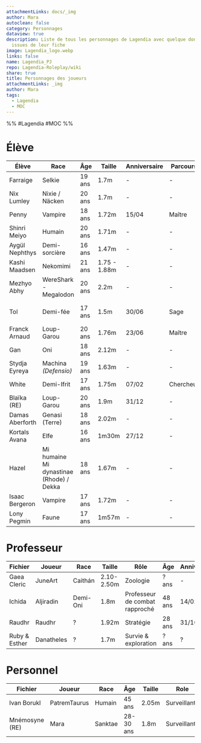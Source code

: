 ```yaml
---
attachmentLinks: docs/_img
author: Mara
autoclean: false
category: Personnages
dataview: true
description: Liste de tous les personnages de Lagendia avec quelque données
  issues de leur fiche
image: Lagendia_logo.webp
links: false
name: Lagendia_PJ
repo: Lagendia-Roleplay/wiki
share: true
title: Personnages des joueurs
attachmentLinks: _img
author: Mara
tags:
  - Lagendia
  - MOC
---
```


%% #Lagendia #MOC %%

# Élève

| Élève                                                                           | Race                                     | Âge    | Taille       | Anniversaire | Parcours  | Club                    |
| ------------------------------------------------------------------------------- | ---------------------------------------- | ------ | ------------ | ------------ | --------- | ----------------------- |
| Farraige             | Selkie                                   | 19 ans | 1.7m         | \-           | \-        | \- & \-                 |
| Nix Lumley         | Nixie / Näcken                           | 20 ans | 1.7m         | \-           | \-        | \- & \-                 |
| Penny                   | Vampire                                  | 18 ans | 1.72m        | 15/04        | Maître    | Jardinage & Journalisme |
| Shinri Meiyo     | Humain                                   | 20 ans | 1.71m        | \-           | \-        | Sport & Cuisine         |
| Aygül Nephthys | Demi-sorcière                            | 16 ans | 1.47m        | \-           | \-        | Sport & Duel            |
| Kashi Maadsen   | Nekomimi                                 | 21 ans | 1.75 - 1.88m | \-           | \-        | \- & \-                 |
| Mezhyo Abhy       | WereShark - Megalodon                    | 20 ans | 2.2m         | \-           | \-        | Jardinage & Cuisine     |
| Tol                       | Demi-fée                                 | 17 ans | 1.5m         | 30/06        | Sage      | Prestation magique & \- |
| Franck Arnaud    | Loup-Garou                               | 20 ans | 1.76m        | 23/06        | Maître    | Duel & Cuisine          |
| Gan                        | Oni                                      | 18 ans | 2.12m        | \-           | \-        | \- & \-                 |
| Stydja Eyreya    | Machina _(Defensio)_                     | 19 ans | 1.63m        | \-           | \-        | \- & \-                 |
| White                    | Demi-Ifrit                               | 17 ans | 1.75m        | 07/02        | Chercheur | Journalisme & \-        |
| Blaïka (RE)         | Loup-Garou                               | 20 ans | 1.9m         | 31/12        | \-        | Sport & Duel            |
| Damas Aberforth | Genasi (Terre)                           | 18 ans | 2.02m        | \-           | \-        | \- & \-                 |
| Kortals Avana     | Elfe                                     | 16 ans | 1m30m        | 27/12        | \-        | \- & \-                 |
| Hazel                    | Mi humaine Mi dynastinae (Rhode) / Dekka | 18 ans | 1.67m        | \-           | \-        | Journalisme & \-        |
| Isaac Bergeron  | Vampire                                  | 17 ans | 1.72m        | \-           | \-        | Cuisine & \-            |
| Lony Pegmin        | Faune                                    | 17 ans | 1m57m        | \-           | \-        | \- & \-                 |


# Professeur

| Fichier                                                                  | Joueur     | Race     | Taille     | Rôle                           | Âge    | Anniversaire |
| ------------------------------------------------------------------------ | ---------- | -------- | ---------- | ------------------------------ | ------ | ------------ |
| Gaea Cleric     | JuneArt    | Caithán  | 2.10-2.50m | Zoologie                       | ? ans  | \-           |
| Ichida               | Aljiradin  | Demi-Oni | 1.8m       | Professeur de combat rapproché | 48 ans | 14/02        |
| Raudhr               | Raudhr     | ?        | 1.92m      | Stratégie                      | 28 ans | 31/10        |
| Ruby & Esther | Danatheles | ?        | 1.7m       | Survie & exploration           | ? ans  | ?            |


# Personnel

| Fichier                                                                   | Joueur       | Race                                                   | Âge       | Taille | Role         | Anniversaire |
| ------------------------------------------------------------------------- | ------------ | ------------------------------------------------------ | --------- | ------ | ------------ | ------------ |
| Ivan Borukl       | PatremTaurus | Humain                                                 | 45 ans    | 2.05m  | Surveillant  | /            |
| Mnémosyne (RE) | Mara         | Sanktae | 28-30 ans | 1.8m   | Surveillante | 15/06        |


